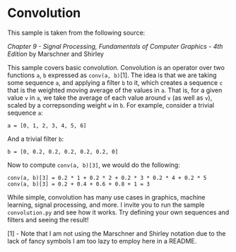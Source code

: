 # Convolution
This sample is taken from the following source:

*Chapter 9 - Signal Processing, Fundamentals of Computer Graphics - 4th Edition* by Marschner and Shirley

This sample covers basic convolution. Convolution is an operator over two functions `a`, `b` expressed as
`conv(a, b)`[1]. The idea is that we are taking some sequence `a`, and applying a filter `b` to it, which
creates a sequence `c` that is the weighted moving average of the values in `a`. That is, for a given value `v`
in `a`, we take the average of each value around `v` (as well as `v`), scaled by a correpsonding weight `w` in
`b`. For example, consider a trivial sequence `a`:

`a = [0, 1, 2, 3, 4, 5, 6]`

And a trivial filter `b`:

`b = [0, 0.2, 0.2, 0.2, 0.2, 0.2, 0]`

Now to compute `conv(a, b)[3]`, we would do the following:

```
conv(a, b)[3] = 0.2 * 1 + 0.2 * 2 + 0.2 * 3 * 0.2 * 4 + 0.2 * 5
conv(a, b)[3] = 0.2 + 0.4 + 0.6 + 0.8 + 1 = 3
```

While simple, convolution has many use cases in graphics, machine learning, signal processing, and more. I invite
you to run the sample `convolution.py` and see how it works. Try defining your own sequences and filters and seeing
the result!


[1] - Note that I am not using the Marschner and Shirley notation due to the lack of fancy symbols I am
too lazy to employ here in a README.
